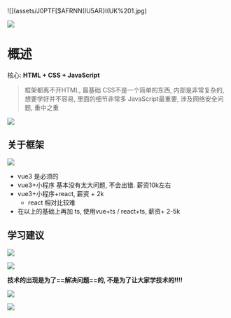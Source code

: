 ![](assets/J0PTF[$AFRNN(IU5AR}I(UK%201.jpg)

![](assets/Pasted%20image%2020220811222631.png)

# 概述

核心: **HTML + CSS + JavaScript**

> 框架都离不开HTML, 最基础
> CSS不是一个简单的东西, 内部是非常复杂的, 想要学好并不容易, 里面的细节非常多
> JavaScript最重要, 涉及网络安全问题, 重中之重

![](assets/Pasted%20image%2020220809224428.png)

## 关于框架

![](assets/Pasted%20image%2020220809231413.png)

- vue3 是必须的
- vue3+小程序 基本没有太大问题, 不会出错. 薪资10k左右
- vue3+小程序+react, 薪资 + 2k
	- react 相对比较难
- 在以上的基础上再加 ts, 使用vue+ts / react+ts, 薪资+ 2-5k

## 学习建议

![](assets/Pasted%20image%2020220809233116.png)

![](assets/Pasted%20image%2020220809233520.png)

**技术的出现是为了==解决问题==的, 不是为了让大家学技术的!!!!**

![](assets/Pasted%20image%2020220809235219.png)

![](assets/Pasted%20image%2020220809235505.png)
